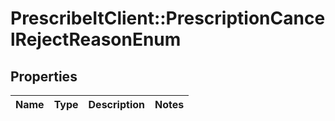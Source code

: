 # PrescribeItClient::PrescriptionCancelRejectReasonEnum

## Properties
Name | Type | Description | Notes
------------ | ------------- | ------------- | -------------

